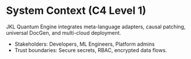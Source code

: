 # System Context (C4 Level 1)

JKL Quantum Engine integrates meta-language adapters, causal patching, universal DocGen, and multi-cloud deployment.
- Stakeholders: Developers, ML Engineers, Platform admins
- Trust boundaries: Secure secrets, RBAC, encrypted data flows.